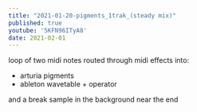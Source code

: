 ```yaml
---
title: "2021-01-20-pigments_1trak_(steady mix)"
published: true
youtube: '5KFN96ITyA8'
date: 2021-02-01
---
```


loop of two midi notes routed through midi effects into:

- arturia pigments
- ableton wavetable + operator

and a break sample in the background near the end
